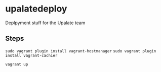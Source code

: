 # upalatedeploy
Deplpyment stuff for the Upalate team 

## Steps

`sudo vagrant plugin install vagrant-hostmanager`
`sudo vagrant plugin install vagrant-cachier`

`vagrant up`

